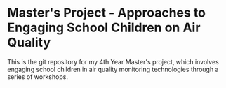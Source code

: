 # Master's Project - Approaches to Engaging School Children on Air Quality

This is the git repository for my 4th Year Master's project, which involves engaging school children in air quality monitoring technologies through a series of workshops.